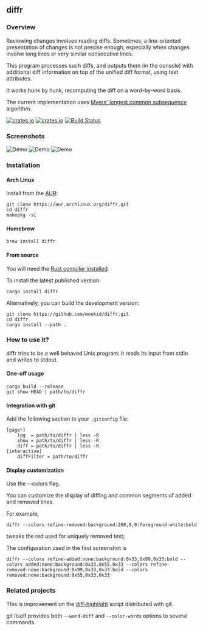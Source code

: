 ## diffr

### Overview

Reviewing changes involves reading diffs.  Sometimes, a line-oriented
presentation of changes is not precise enough, especially when changes
involve long lines or very similar consecutive lines.

This program processes such diffs, and outputs them (in the console)
with additional diff information on top of the unified diff format,
using text attributes.

It works hunk by hunk, recomputing the diff on a word-by-word basis.

The current implementation uses 
[Myers' longest common subsequence](http://www.xmailserver.org/diff2.pdf) 
algorithm.

[![crates.io](https://img.shields.io/crates/v/diffr.svg)](https://crates.io/crates/diffr)
[![crates.io](https://img.shields.io/crates/d/diffr.svg)](https://crates.io/crates/diffr)
[![Build Status](https://dev.azure.com/nathanmoreau/diffr/_apis/build/status/mookid.diffr?branchName=master)](https://dev.azure.com/nathanmoreau/diffr/_build/latest?definitionId=4&branchName=master)

### Screenshots

![Demo](screenshots/example_simple_mac.png)
![Demo](screenshots/example_nonconsecutive.png)
![Demo](screenshots/example_cross_lines_common_tokens.png)

### Installation

#### Arch Linux

Install from the [AUR](https://aur.archlinux.org/packages/diffr/):

```
git clone https://aur.archlinux.org/diffr.git
cd diffr
makepkg -si
```

#### Homebrew

```
brew install diffr
```

#### From source

You will need the [Rust compiler installed](https://www.rust-lang.org/tools/install).

To install the latest published version:

```
cargo install diffr
```

Alternatively, you can build the development version:

```
git clone https://github.com/mookid/diffr.git
cd diffr
cargo install --path .
```

### How to use it?

diffr tries to be a well behaved Unix program: it reads its input from stdin
and writes to stdout.

#### One-off usage

```
cargo build --release
git show HEAD | path/to/diffr
```

#### Integration with git

Add the following section to your `.gitconfig` file:

```
[pager]
    log  = path/to/diffr | less -R
    show = path/to/diffr | less -R
    diff = path/to/diffr | less -R
[interactive]
    diffFilter = path/to/diffr
```

#### Display customization

Use the --colors flag.

You can customize the display of diffing and common segments of added
and removed lines.

For example,

```
diffr --colors refine-removed:background:200,0,0:foreground:white:bold
```

tweaks the red used for uniquely removed text;

The configuration used in the first screenshot is

```
diffr --colors refine-added:none:background:0x33,0x99,0x33:bold --colors added:none:background:0x33,0x55,0x33 --colors refine-removed:none:background:0x99,0x33,0x33:bold --colors removed:none:background:0x55,0x33,0x33
```

### Related projects

This is improvement on the
[diff-highlight](https://github.com/git/git/tree/master/contrib/diff-highlight)
script distributed with git.

git itself provides both `--word-diff` and `--color-words` options to
several commands.
